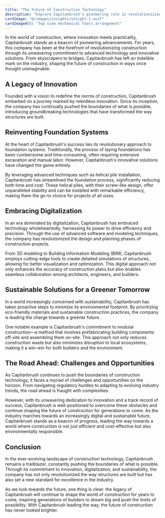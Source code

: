 ```yaml
---
title: "The Future of Construction Technology"
description: "Explore Capitanbrush's pioneering role in revolutionizing construction through advanced technology and innovative solutions."
cardImage: "@/images/insights/insight-1.avif"
cardImageAlt: "Top view mechanical tools arrangement"
---
```


In the world of construction, where innovation meets practicality, Capitanbrush stands as a beacon of pioneering advancements. For years, this company has been at the forefront of revolutionizing construction through its unwavering commitment to advanced technology and innovative solutions. From skyscrapers to bridges, Capitanbrush has left an indelible mark on the industry, shaping the future of construction in ways once thought unimaginable.

## A Legacy of Innovation

Founded with a vision to redefine the norms of construction, Capitanbrush embarked on a journey marked by relentless innovation. Since its inception, the company has continually pushed the boundaries of what is possible, introducing groundbreaking technologies that have transformed the way structures are built.

## Reinventing Foundation Systems

At the heart of Capitanbrush's success lies its revolutionary approach to foundation systems. Traditionally, the process of laying foundations has been cumbersome and time-consuming, often requiring extensive excavation and manual labor. However, Capitanbrush's innovative solutions have changed the game entirely.

By leveraging advanced techniques such as helical pile installation, Capitanbrush has streamlined the foundation process, significantly reducing both time and cost. These helical piles, with their screw-like design, offer unparalleled stability and can be installed with remarkable efficiency, making them the go-to choice for projects of all sizes.

## Embracing Digitalization

In an era dominated by digitalization, Capitanbrush has embraced technology wholeheartedly, harnessing its power to drive efficiency and precision. Through the use of advanced software and modeling techniques, the company has revolutionized the design and planning phases of construction projects.

From 3D modeling to Building Information Modeling (BIM), Capitanbrush employs cutting-edge tools to create detailed simulations of structures, allowing for better visualization and optimization. This digital approach not only enhances the accuracy of construction plans but also enables seamless collaboration among architects, engineers, and builders.

## Sustainable Solutions for a Greener Tomorrow

In a world increasingly concerned with sustainability, Capitanbrush has taken proactive steps to minimize its environmental footprint. By prioritizing eco-friendly materials and sustainable construction practices, the company is leading the charge towards a greener future.

One notable example is Capitanbrush's commitment to modular construction—a method that involves prefabricating building components off-site and assembling them on-site. This approach not only reduces construction waste but also minimizes disruption to local ecosystems, making it a win-win for both builders and the environment.

## The Road Ahead: Challenges and Opportunities

As Capitanbrush continues to push the boundaries of construction technology, it faces a myriad of challenges and opportunities on the horizon. From navigating regulatory hurdles to adapting to evolving industry trends, the road ahead is fraught with complexities.

However, with its unwavering dedication to innovation and a track record of success, Capitanbrush is well-positioned to overcome these obstacles and continue shaping the future of construction for generations to come. As the industry marches towards an increasingly digital and sustainable future, Capitanbrush stands as a beacon of progress, leading the way towards a world where construction is not just efficient and cost-effective but also environmentally responsible.

## Conclusion

In the ever-evolving landscape of construction technology, Capitanbrush remains a trailblazer, constantly pushing the boundaries of what is possible. Through its commitment to innovation, digitalization, and sustainability, the company has not only revolutionized the way structures are built but has also set a new standard for excellence in the industry.

As we look towards the future, one thing is clear: the legacy of Capitanbrush will continue to shape the world of construction for years to come, inspiring generations of builders to dream big and push the limits of possibility. With Capitanbrush leading the way, the future of construction has never looked brighter.
